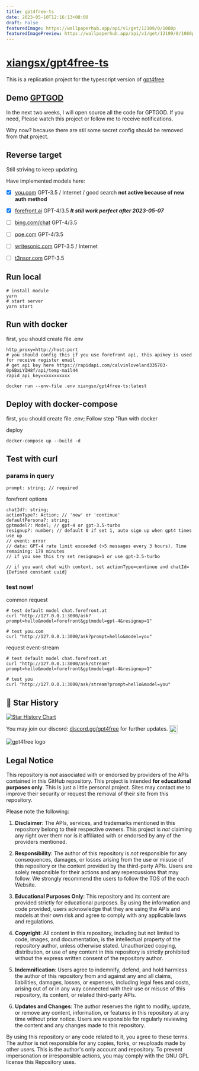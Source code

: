 ```yaml
---
title: gpt4free-ts
date: 2023-05-10T12:16:13+08:00
draft: False
featuredImage: https://wallpaperhub.app/api/v1/get/12109/0/1080p
featuredImagePreview: https://wallpaperhub.app/api/v1/get/12109/0/1080p
---
```


# [xiangsx/gpt4free-ts](https://github.com/xiangsx/gpt4free-ts)

This is a replication project for the typescript version of [gpt4free](https://github.com/xtekky/gpt4free)

## Demo [GPTGOD](http://gptgod.site)

In the next two weeks, I will open source all the code for GPTGOD. If you need, Please watch this project or follow me to receive notifications.

Why now? because there are stil some secret config should be removed from that project.

## Reverse target
Still striving to keep updating.

Have implemented models here:
- [x] [you.com](you.com)	GPT-3.5 / Internet / good search **not active because of new auth method**
- [x] [forefront.ai](forefront.ai)	GPT-4/3.5 ***It still work perfect after 2023-05-07***
- [ ] [bing.com/chat](bing.com/chat)	GPT-4/3.5
- [ ] [poe.com](poe.com)	GPT-4/3.5
- [ ] [writesonic.com](writesonic.com)	GPT-3.5 / Internet
- [ ] [t3nsor.com](t3nsor.com)	GPT-3.5


## Run local

```shell
# install module
yarn
# start server
yarn start
```

## Run with docker
first, you should create file .env
```env
http_proxy=http://host:port
# you should config this if you use forefront api, this apikey is used for receive register email
# get api key here https://rapidapi.com/calvinloveland335703-0p6BxLYIH8f/api/temp-mail44
rapid_api_key=xxxxxxxxxx
```

```
docker run --env-file .env xiangsx/gpt4free-ts:latest
```

## Deploy with docker-compose

first, you should create file .env; Follow step "Run with docker

deploy
```
docker-compose up --build -d
```

## Test with curl

### params in query

```
prompt: string; // required
```

forefront options
```
chatId?: string;
actionType?: Action; // 'new' or 'continue'
defaultPersona?: string;
gptmodel?: Model; // gpt-4 or gpt-3.5-turbo
resignup?: number; // default 0 if set 1, auto sign up when gpt4 times use up
// event: error
// data: GPT-4 rate limit exceeded (>5 messages every 3 hours). Time remaining: 179 minutes
// if you see this try set resignup=1 or use gpt-3.5-turbo

// if you want chat with context, set actionType=continue and chatId={Defined constant uuid}
```

### test now!

common request
```shell
# test default model chat.forefront.at
curl "http://127.0.0.1:3000/ask?prompt=hello&model=forefront&gptmodel=gpt-4&resignup=1"

# test you.com
curl "http://127.0.0.1:3000/ask?prompt=hello&model=you"
```

request event-stream 
```shell
# test default model chat.forefront.at
curl "http://127.0.0.1:3000/ask/stream?prompt=hello&model=forefront&gptmodel=gpt-4&resignup=1"

# test you
curl "http://127.0.0.1:3000/ask/stream?prompt=hello&model=you"
```

## 🌟 Star History

[![Star History Chart](https://api.star-history.com/svg?repos=xiangsx/gpt4free-ts&type=Date)](https://star-history.com/#xiangsx/gpt4free-ts&&type=Date)

<p>You may join our discord: <a href="https://discord.com/invite/gpt4free">discord.gg/gpt4free<a> for further updates. <a href="https://discord.gg/gpt4free"><img align="center" alt="gpt4free Discord" width="22px" src="https://raw.githubusercontent.com/peterthehan/peterthehan/master/assets/discord.svg" /></a></p>


<img alt="gpt4free logo" src="https://user-images.githubusercontent.com/98614666/233799515-1a7cb6a3-b17f-42c4-956d-8d2a0664466f.png">

## Legal Notice <a name="legal-notice"></a>

This repository is _not_ associated with or endorsed by providers of the APIs contained in this GitHub repository. This project is intended **for educational purposes only**. This is just a little personal project. Sites may contact me to improve their security or request the removal of their site from this repository.

Please note the following:

1. **Disclaimer**: The APIs, services, and trademarks mentioned in this repository belong to their respective owners. This project is _not_ claiming any right over them nor is it affiliated with or endorsed by any of the providers mentioned.

2. **Responsibility**: The author of this repository is _not_ responsible for any consequences, damages, or losses arising from the use or misuse of this repository or the content provided by the third-party APIs. Users are solely responsible for their actions and any repercussions that may follow. We strongly recommend the users to follow the TOS of the each Website.

3. **Educational Purposes Only**: This repository and its content are provided strictly for educational purposes. By using the information and code provided, users acknowledge that they are using the APIs and models at their own risk and agree to comply with any applicable laws and regulations.

4. **Copyright**: All content in this repository, including but not limited to code, images, and documentation, is the intellectual property of the repository author, unless otherwise stated. Unauthorized copying, distribution, or use of any content in this repository is strictly prohibited without the express written consent of the repository author.

5. **Indemnification**: Users agree to indemnify, defend, and hold harmless the author of this repository from and against any and all claims, liabilities, damages, losses, or expenses, including legal fees and costs, arising out of or in any way connected with their use or misuse of this repository, its content, or related third-party APIs.

6. **Updates and Changes**: The author reserves the right to modify, update, or remove any content, information, or features in this repository at any time without prior notice. Users are responsible for regularly reviewing the content and any changes made to this repository.

By using this repository or any code related to it, you agree to these terms. The author is not responsible for any copies, forks, or reuploads made by other users. This is the author's only account and repository. To prevent impersonation or irresponsible actions, you may comply with the GNU GPL license this Repository uses.
